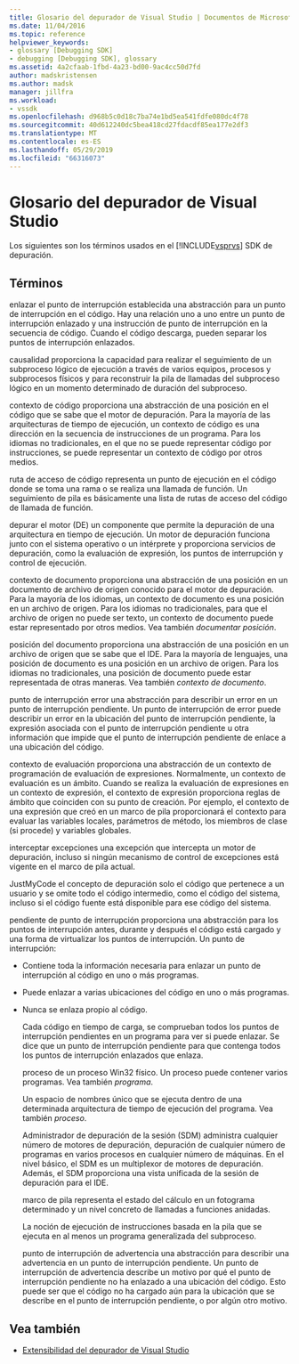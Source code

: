 ```yaml
---
title: Glosario del depurador de Visual Studio | Documentos de Microsoft
ms.date: 11/04/2016
ms.topic: reference
helpviewer_keywords:
- glossary [Debugging SDK]
- debugging [Debugging SDK], glossary
ms.assetid: 4a2cfaab-1fbd-4a23-bd00-9ac4cc50d7fd
author: madskristensen
ms.author: madsk
manager: jillfra
ms.workload:
- vssdk
ms.openlocfilehash: d968b5c0d18c7ba74e1bd5ea541fdfe080dc4f78
ms.sourcegitcommit: 40d612240dc5bea418cd27fdacdf85ea177e2df3
ms.translationtype: MT
ms.contentlocale: es-ES
ms.lasthandoff: 05/29/2019
ms.locfileid: "66316073"
---
```

# <a name="visual-studio-debugger-glossary"></a>Glosario del depurador de Visual Studio
Los siguientes son los términos usados en el [!INCLUDE[vsprvs](../../../code-quality/includes/vsprvs_md.md)] SDK de depuración.

## <a name="terms"></a>Términos
 enlazar el punto de interrupción establecida una abstracción para un punto de interrupción en el código. Hay una relación uno a uno entre un punto de interrupción enlazado y una instrucción de punto de interrupción en la secuencia de código. Cuando el código descarga, pueden separar los puntos de interrupción enlazados.

 causalidad proporciona la capacidad para realizar el seguimiento de un subproceso lógico de ejecución a través de varios equipos, procesos y subprocesos físicos y para reconstruir la pila de llamadas del subproceso lógico en un momento determinado de duración del subproceso.

 contexto de código proporciona una abstracción de una posición en el código que se sabe que el motor de depuración. Para la mayoría de las arquitecturas de tiempo de ejecución, un contexto de código es una dirección en la secuencia de instrucciones de un programa. Para los idiomas no tradicionales, en el que no se puede representar código por instrucciones, se puede representar un contexto de código por otros medios.

 ruta de acceso de código representa un punto de ejecución en el código donde se toma una rama o se realiza una llamada de función. Un seguimiento de pila es básicamente una lista de rutas de acceso del código de llamada de función.

 depurar el motor (DE) un componente que permite la depuración de una arquitectura en tiempo de ejecución. Un motor de depuración funciona junto con el sistema operativo o un intérprete y proporciona servicios de depuración, como la evaluación de expresión, los puntos de interrupción y control de ejecución.

 contexto de documento proporciona una abstracción de una posición en un documento de archivo de origen conocido para el motor de depuración. Para la mayoría de los idiomas, un contexto de documento es una posición en un archivo de origen. Para los idiomas no tradicionales, para que el archivo de origen no puede ser texto, un contexto de documento puede estar representado por otros medios. Vea también *documentar posición*.

 posición del documento proporciona una abstracción de una posición en un archivo de origen que se sabe que el IDE. Para la mayoría de lenguajes, una posición de documento es una posición en un archivo de origen. Para los idiomas no tradicionales, una posición de documento puede estar representada de otras maneras. Vea también *contexto de documento*.

 punto de interrupción error una abstracción para describir un error en un punto de interrupción pendiente. Un punto de interrupción de error puede describir un error en la ubicación del punto de interrupción pendiente, la expresión asociada con el punto de interrupción pendiente u otra información que impide que el punto de interrupción pendiente de enlace a una ubicación del código.

 contexto de evaluación proporciona una abstracción de un contexto de programación de evaluación de expresiones. Normalmente, un contexto de evaluación es un ámbito. Cuando se realiza la evaluación de expresiones en un contexto de expresión, el contexto de expresión proporciona reglas de ámbito que coinciden con su punto de creación. Por ejemplo, el contexto de una expresión que creó en un marco de pila proporcionará el contexto para evaluar las variables locales, parámetros de método, los miembros de clase (si procede) y variables globales.

 interceptar excepciones una excepción que intercepta un motor de depuración, incluso si ningún mecanismo de control de excepciones está vigente en el marco de pila actual.

 JustMyCode el concepto de depuración solo el código que pertenece a un usuario y se omite todo el código intermedio, como el código del sistema, incluso si el código fuente está disponible para ese código del sistema.

 pendiente de punto de interrupción proporciona una abstracción para los puntos de interrupción antes, durante y después el código está cargado y una forma de virtualizar los puntos de interrupción. Un punto de interrupción:

- Contiene toda la información necesaria para enlazar un punto de interrupción al código en uno o más programas.

- Puede enlazar a varias ubicaciones del código en uno o más programas.

- Nunca se enlaza propio al código.

  Cada código en tiempo de carga, se comprueban todos los puntos de interrupción pendientes en un programa para ver si puede enlazar. Se dice que un punto de interrupción pendiente para que contenga todos los puntos de interrupción enlazados que enlaza.

  proceso de un proceso Win32 físico. Un proceso puede contener varios programas. Vea también *programa*.

  Un espacio de nombres único que se ejecuta dentro de una determinada arquitectura de tiempo de ejecución del programa. Vea también *proceso*.

  Administrador de depuración de la sesión (SDM) administra cualquier número de motores de depuración, depuración de cualquier número de programas en varios procesos en cualquier número de máquinas. En el nivel básico, el SDM es un multiplexor de motores de depuración. Además, el SDM proporciona una vista unificada de la sesión de depuración para el IDE.

  marco de pila representa el estado del cálculo en un fotograma determinado y un nivel concreto de llamadas a funciones anidadas.

  La noción de ejecución de instrucciones basada en la pila que se ejecuta en al menos un programa generalizada del subproceso.

  punto de interrupción de advertencia una abstracción para describir una advertencia en un punto de interrupción pendiente. Un punto de interrupción de advertencia describe un motivo por qué el punto de interrupción pendiente no ha enlazado a una ubicación del código. Esto puede ser que el código no ha cargado aún para la ubicación que se describe en el punto de interrupción pendiente, o por algún otro motivo.

## <a name="see-also"></a>Vea también
- [Extensibilidad del depurador de Visual Studio](../../../extensibility/debugger/visual-studio-debugger-extensibility.md)